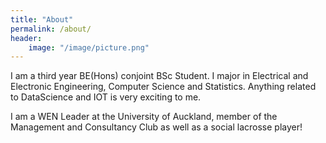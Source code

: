 ```yaml
---
title: "About"
permalink: /about/
header:
    image: "/image/picture.png"
---
```

I am a third year BE(Hons) conjoint BSc Student. I major in Electrical and Electronic Engineering, Computer Science and Statistics. Anything related to DataScience and IOT is very exciting to me.

I am a WEN Leader at the University of Auckland, member of the Management and Consultancy Club as well as a social lacrosse player!